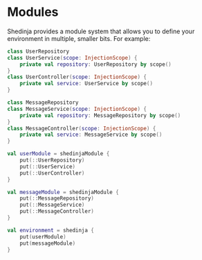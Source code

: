 # Modules

Shedinja provides a module system that allows you to define your environment in multiple, smaller bits. For example:

```kotlin
class UserRepository
class UserService(scope: InjectionScope) {
    private val repository: UserRepository by scope()
}
class UserController(scope: InjectionScope) {
    private val service: UserService by scope()
}

class MessageRepository
class MessageService(scope: InjectionScope) {
    private val repository: MessageRepository by scope()
}
class MessageController(scope: InjectionScope) {
    private val service: MessageService by scope()
}

val userModule = shedinjaModule {
    put(::UserRepository)
    put(::UserService)
    put(::UserController)
}

val messageModule = shedinjaModule {
    put(::MessageRepository)
    put(::MessageService)
    put(::MessageController)
}

val environment = shedinja {
    put(userModule)
    put(messageModule)
}
```

